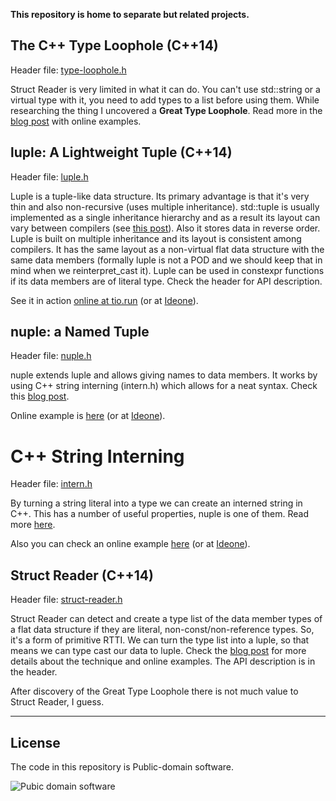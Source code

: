 
**This repository is home to separate but related projects.**


## The C++ Type Loophole (C++14)

  Header file: [type-loophole.h][]

  Struct Reader is very limited in what it can do. You can't use std::string or a virtual type
  with it, you need to add types to a list before using them. While researching the thing I 
  uncovered a **Great Type Loophole**. Read more in the [blog post][e] with online examples.


## luple: A Lightweight Tuple (C++14)

  Header file: [luple.h][]

  Luple is a tuple-like data structure. Its primary advantage is that it's very thin and
  also non-recursive (uses multiple inheritance). std::tuple is usually implemented as a single
  inheritance hierarchy and as a result its layout can vary between compilers (see [this post][l]).
  Also it stores data in reverse order. Luple is built on multiple inheritance and its layout is 
  consistent among compilers. It has the same layout as a non-virtual flat data structure with 
  the same data members (formally luple is not a POD and we should keep that in mind when we
  reinterpret\_cast it). Luple can be used in constexpr functions if its data members are of 
  literal type. Check the header for API description.

  See it in action [online at tio.run][c] (or at [Ideone][d]).

## nuple: a Named Tuple

  Header file: [nuple.h][]

  nuple extends luple and allows giving names to data members. It works by using C++ string
  interning (intern.h) which allows for a neat syntax. Check this [blog post][n].

  Online example is [here][n-tio] (or at [Ideone][n-ide]).

# C++ String Interning

  Header file: [intern.h][]

  By turning a string literal into a type we can create an interned string in C++. This has
  a number of useful properties, nuple is one of them. Read more [here][i].

  Also you can check an online example [here][i-tio] (or at [Ideone][i-ide]).


## Struct Reader (C++14)

  Header file: [struct-reader.h][]

  Struct Reader can detect and create a type list of the data member types of a flat data 
  structure if they are literal, non-const/non-reference types. So, it's a form of primitive RTTI.
  We can turn the type list into a luple, so that means we can type cast our data to luple. 
  Check the [blog post][b] for more details about the technique and online examples.
  The API description is in the header.

  After discovery of the Great Type Loophole there is not much value to Struct Reader, I guess.

---

## License

  The code in this repository is Public-domain software.

  ![Pubic domain software](http://alexpolt.github.io/images/public_domain_mark.png)


  [l]: http://alexpolt.github.io/struct-layout.html "Visual C++ Struct Layout Reminder"
  [b]: http://alexpolt.github.io/struct-tuple.html "Structure Data Members as a Type List Using Pure C++ (C++14)"
  [e]: http://alexpolt.github.io/type-loophole.html "The Great Type Loophole (C++14)"
  [n]: http://alexpolt.github.io/named-tuple.html "nuple: a Named Tuple"
  [i]: http://alexpolt.github.io/intern.html "Useful Properties of String Interning in C++"

  [c]: https://goo.gl/ojAhbb "luple Online Example"
  [d]: https://ideone.com/nK9ttI "luple Online Example"
  [n-tio]: https://goo.gl/EMWgBG "nuple Online Example"
  [n-ide]: https://ideone.com/uvZ3uZ "nuple Online Example"
  [i-tio]: https://goo.gl/LfDTZ3 "C++ String Interning Online Example"
  [i-ide]: https://ideone.com/Dh6az7 "C++ String Interning Online Example"


  [luple.h]: https://github.com/alexpolt/luple/blob/master/luple.h
  [nuple.h]: https://github.com/alexpolt/luple/blob/master/nuple.h
  [intern.h]: https://github.com/alexpolt/luple/blob/master/intern.h

  [struct-reader.h]: https://github.com/alexpolt/luple/blob/master/struct-reader.h
  [type-loophole.h]: https://github.com/alexpolt/luple/blob/master/type-loophole.h



